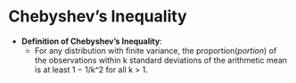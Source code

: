 # Chebyshev’s Inequality

- **Definition of Chebyshev’s Inequality**: 
  - For any distribution with finite variance, the proportion(*portion*) of the observations within k standard deviations of the arithmetic mean is at least 1 − 1/k^2 for all k > 1.
